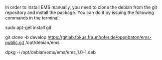 In order to install EMS manually, you need to clone the debian from the git repository and install the package. You can do it by issuing the following commands in the
terminal:

sudo apt-get install git

git clone -b develop https://gitlab.fokus.fraunhofer.de/openbaton/ems-public.git /opt/debian/ems


dpkg -i /opt/debian/ems/ems/ems_1.0-1.deb